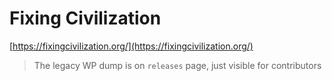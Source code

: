 # Fixing Civilization

[https://fixingcivilization.org/](https://fixingcivilization.org/)

> The legacy WP dump is on `releases` page, just visible for contributors
